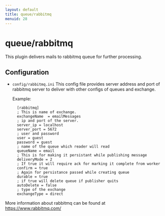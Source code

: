 ```yaml
---
layout: default
title: queue/rabbitmq
menuid: 28
---
```

queue/rabbitmq
========

This plugin delivers mails to rabbitmq queue for further processing.

Configuration
-------------

* `config/rabbitmq.ini`
    This config file provides server address and port of rabbitmq server to deliver with other configs of queues and exchange.
    
    Example:

    
        [rabbitmq]
        ; This is name of exchange.
        exchangeName  = emailMessages
        ; ip and port of the server.
        server_ip = localhost
        server_port = 5672
        ; user and password
        user = guest
        password = guest
        ; name of the queue which reader will read
        queueName = email
        ; This is for making it persistant while publishing message
        deliveryMode = 2
        ; If true it will require ack for marking it complete from worker
        confirm = true
        ; Again for persistance passed while creating queue
        durable = true
        ; if true will delete queue if publisher quits
        autoDelete = false
        ; type of the exchange
        exchangeType = direct
    
 More information about rabbitmq can be found at https://www.rabbitmq.com/

